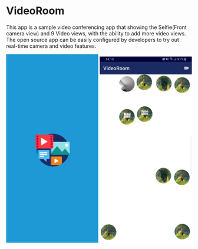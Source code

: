 # VideoRoom

This app is a sample video conferencing app that showing the Selfie(Front camera view) and 9 Video views, with the ability to add more video views. The open source app can be easily configured by developers to try out real-time camera and video features.

<img src="https://github.com/Andranik-Asilbekyan/VideoRoom/blob/master/images/VideoRoom_social.jpg?raw=true" width="250">
<img src="https://github.com/Andranik-Asilbekyan/VideoRoom/blob/7d4c3db456fb57b1cbbe728ee8100948b5abc95e/images/Video_Room.jpg?raw=true" width="250">

